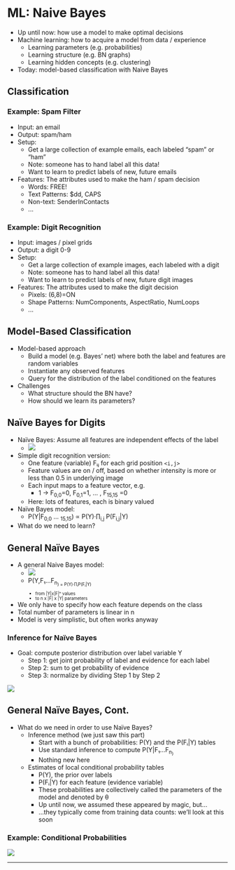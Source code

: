 
# ML: Naive Bayes

 - Up until now: how use a model to make optimal decisions
 - Machine learning: how to acquire a model from data / experience
    - Learning parameters (e.g. probabilities)
    - Learning structure (e.g. BN graphs)
    - Learning hidden concepts (e.g. clustering)
 - Today: model-based classification with Naive Bayes


## Classification

### Example: Spam Filter
 
 - Input: an email
 - Output: spam/ham
 - Setup:
    - Get a large collection of example emails, each labeled “spam” or “ham”
    - Note: someone has to hand label all this data!
    - Want to learn to predict labels of new, future emails
 - Features: The attributes used to make the ham / spam decision
    - Words: FREE!
    - Text Patterns: $dd, CAPS
    - Non-text: SenderInContacts
    - ...



### Example: Digit Recognition

 - Input: images / pixel grids
 - Output: a digit 0-9
 - Setup:
    - Get a large collection of example images, each labeled with a digit
    - Note: someone has to hand label all this data!
    - Want to learn to predict labels of new, future digit images
 - Features: The attributes used to make the digit decision
    - Pixels: (6,8)=ON
    - Shape Patterns: NumComponents, AspectRatio, NumLoops
    - ...

## Model-Based Classification

 - Model-based approach
    - Build a model (e.g. Bayes’ net) where both the label and features are random variables
    - Instantiate any observed features
    - Query for the distribution of the label conditioned on the features
 - Challenges
    - What structure should the BN have?
    - How should we learn its parameters?


## Naïve Bayes for Digits

 - Naïve Bayes: Assume all features are independent effects of the label
    - ![][1] 
 - Simple digit recognition version:
    - One feature (variable) Fᵢⱼ for each grid position `<i,j>`
    - Feature values are on / off, based on whether intensity is more or less than 0.5 in underlying image
    - Each input maps to a feature vector, e.g.
        - 1 -> F<sub>0,0</sub>=0, F<sub>0,1</sub>=1, ... , F<sub>15,15</sub> =0
    - Here: lots of features, each is binary valued
 - Naïve Bayes model:
    - P(Y|F<sub>0,0</sub> ... <sub>15,15</sub>) ∝ P(Y)·∏<sub>i,j</sub> P(F<sub>i,j</sub>|Y)
 - What do we need to learn?

## General Naïve Bayes

 - A general Naive Bayes model:
    - ![][1]
    - P(Y,F₁...F<sub>n<sub>) = P(Y)·∏ᵢP(Fᵢ|Y)
        - from |Y|x|F|ⁿ values
        - to n x |F| x |Y| parameters
 - We only have to specify how each feature depends on the class
 - Total number of parameters is linear in n
 - Model is very simplistic, but often works anyway

### Inference for Naïve Bayes

 - Goal: compute posterior distribution over label variable Y
    - Step 1: get joint probability of label and evidence for each label
    - Step 2: sum to get probability of evidence
    - Step 3: normalize by dividing Step 1 by Step 2

![](https://raw.githubusercontent.com/mebusy/notes/master/imgs/cs188_naive_Bs_inference.png)


## General Naïve Bayes, Cont.

 - What do we need in order to use Naïve Bayes?
    - Inference method (we just saw this part)
        - Start with a bunch of probabilities: P(Y) and the P(Fᵢ|Y) tables
        - Use standard inference to compute P(Y|F₁…F<sub>n<sub>)
        - Nothing new here
    - Estimates of local conditional probability tables
        - P(Y), the prior over labels
        - P(Fᵢ|Y) for each feature (evidence variable)
        - These probabilities are collectively called the parameters of the model and denoted by θ
        - Up until now, we assumed these appeared by magic, but…
        - …they typically come from training data counts: we’ll look at this soon

### Example: Conditional Probabilities

![](https://raw.githubusercontent.com/mebusy/notes/master/imgs/cs188_naive_Bs_example_CP.png)



    


---

 [1]: https://raw.githubusercontent.com/mebusy/notes/master/imgs/cs188_naive_BNs_bn4Digits.png








